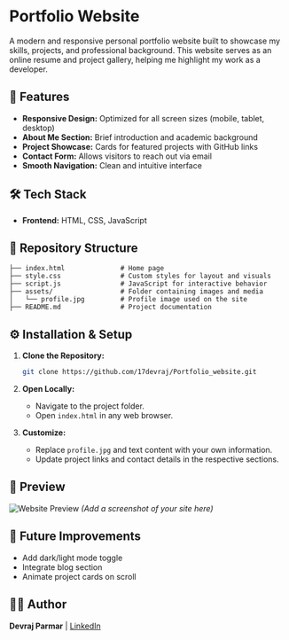 # Portfolio Website

A modern and responsive personal portfolio website built to showcase my skills, projects, and professional background. This website serves as an online resume and project gallery, helping me highlight my work as a developer.

## 🚀 Features

* **Responsive Design:** Optimized for all screen sizes (mobile, tablet, desktop)
* **About Me Section:** Brief introduction and academic background
* **Project Showcase:** Cards for featured projects with GitHub links
* **Contact Form:** Allows visitors to reach out via email
* **Smooth Navigation:** Clean and intuitive interface

## 🛠️ Tech Stack

* **Frontend:** HTML, CSS, JavaScript

## 📂 Repository Structure

```
├── index.html              # Home page
├── style.css               # Custom styles for layout and visuals
├── script.js               # JavaScript for interactive behavior
├── assets/                 # Folder containing images and media
│   └── profile.jpg         # Profile image used on the site
├── README.md               # Project documentation
```

## ⚙️ Installation & Setup

1. **Clone the Repository:**

   ```bash
   git clone https://github.com/17devraj/Portfolio_website.git
   ```

2. **Open Locally:**

   * Navigate to the project folder.
   * Open `index.html` in any web browser.

3. **Customize:**

   * Replace `profile.jpg` and text content with your own information.
   * Update project links and contact details in the respective sections.

## 📸 Preview

![Website Preview](assets/preview.png) *(Add a screenshot of your site here)*

## 🔮 Future Improvements

* Add dark/light mode toggle
* Integrate blog section
* Animate project cards on scroll

## 👨‍💻 Author

**Devraj Parmar** | [LinkedIn](https://linkedin.com/in/devraj-parmar)
